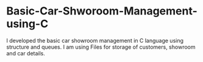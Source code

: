 # Basic-Car-Shworoom-Management-using-C
I developed the basic car showroom management in C language using structure and queues. I am using Files for storage of customers, showroom and car details.
